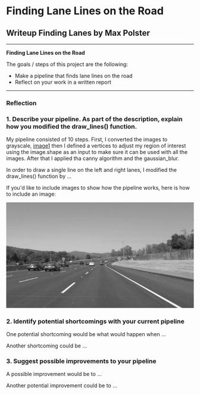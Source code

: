 # **Finding Lane Lines on the Road** 

## Writeup Finding Lanes by Max Polster

---

**Finding Lane Lines on the Road**

The goals / steps of this project are the following:
* Make a pipeline that finds lane lines on the road
* Reflect on your work in a written report


[//]: # (Image References)

[image1]: ./test_images_output/solidWhiteCurve_gray.jpg "Grayscale"


---

### Reflection

### 1. Describe your pipeline. As part of the description, explain how you modified the draw_lines() function.

My pipeline consisted of 10 steps. First, I converted the images to grayscale,
[image1]
then I defined a vertices to adjust my region of interest using the image.shape as an input to make sure it can be used with all the images. After that I applied tha canny algorithm and the gaussian_blur.


In order to draw a single line on the left and right lanes, I modified the draw_lines() function by ...

If you'd like to include images to show how the pipeline works, here is how to include an image: 

![alt text][image1]


### 2. Identify potential shortcomings with your current pipeline


One potential shortcoming would be what would happen when ... 

Another shortcoming could be ...


### 3. Suggest possible improvements to your pipeline

A possible improvement would be to ...

Another potential improvement could be to ...
